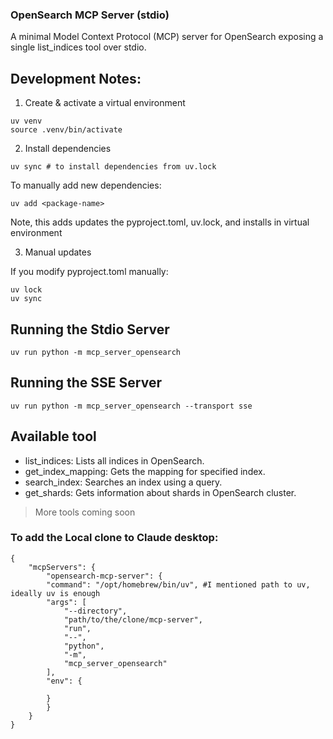 ### OpenSearch MCP Server (stdio)
A minimal Model Context Protocol (MCP) server for OpenSearch exposing a single list_indices tool over stdio.

## Development Notes:

1. Create & activate a virtual environment
```
uv venv 
source .venv/bin/activate
```

2. Install dependencies

```
uv sync # to install dependencies from uv.lock
```

To manually add new dependencies:
```
uv add <package-name>
```

Note, this adds updates the pyproject.toml, uv.lock, and installs in virtual environment

3. Manual updates

If you modify pyproject.toml manually:

```
uv lock 
uv sync
```

## Running the Stdio Server
```
uv run python -m mcp_server_opensearch 
```

## Running the SSE Server
```
uv run python -m mcp_server_opensearch --transport sse
```

## Available tool
- list_indices: Lists all indices in OpenSearch.
- get_index_mapping: Gets the mapping for specified index.
- search_index: Searches an index using a query.
- get_shards: Gets information about shards in OpenSearch cluster.

> More tools coming soon

### To add the Local clone to Claude desktop:
```
{
    "mcpServers": {
        "opensearch-mcp-server": {
        "command": "/opt/homebrew/bin/uv", #I mentioned path to uv, ideally uv is enough
        "args": [
            "--directory",
            "path/to/the/clone/mcp-server",
            "run",
            "--",
            "python",
            "-m",
            "mcp_server_opensearch"
        ],
        "env": {
            
        }
        }
    }
}

```
